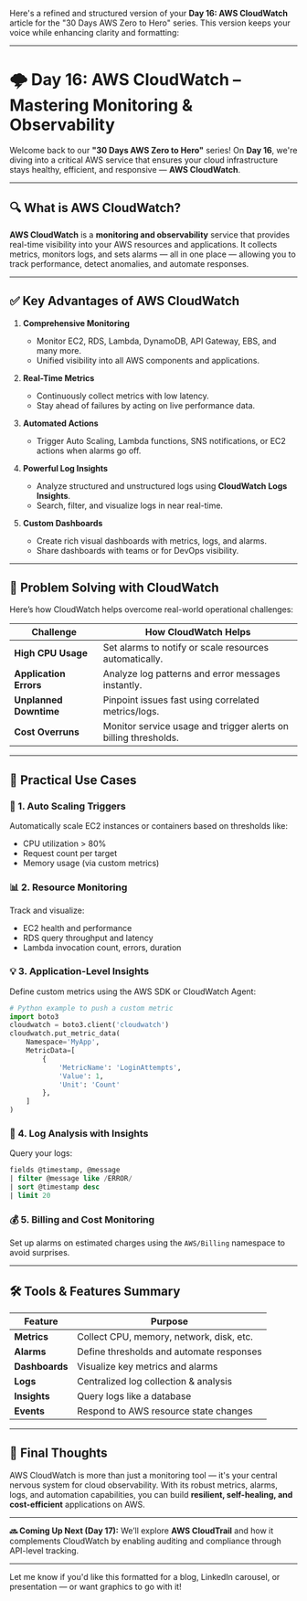 Here's a refined and structured version of your **Day 16: AWS CloudWatch** article for the "30 Days AWS Zero to Hero" series. This version keeps your voice while enhancing clarity and formatting:

---

# 🌩️ Day 16: AWS CloudWatch – Mastering Monitoring & Observability

Welcome back to our **"30 Days AWS Zero to Hero"** series! On **Day 16**, we're diving into a critical AWS service that ensures your cloud infrastructure stays healthy, efficient, and responsive — **AWS CloudWatch**.

---

## 🔍 What is AWS CloudWatch?

**AWS CloudWatch** is a **monitoring and observability** service that provides real-time visibility into your AWS resources and applications. It collects metrics, monitors logs, and sets alarms — all in one place — allowing you to track performance, detect anomalies, and automate responses.

---

## ✅ Key Advantages of AWS CloudWatch

1. **Comprehensive Monitoring**

   * Monitor EC2, RDS, Lambda, DynamoDB, API Gateway, EBS, and many more.
   * Unified visibility into all AWS components and applications.

2. **Real-Time Metrics**

   * Continuously collect metrics with low latency.
   * Stay ahead of failures by acting on live performance data.

3. **Automated Actions**

   * Trigger Auto Scaling, Lambda functions, SNS notifications, or EC2 actions when alarms go off.

4. **Powerful Log Insights**

   * Analyze structured and unstructured logs using **CloudWatch Logs Insights**.
   * Search, filter, and visualize logs in near real-time.

5. **Custom Dashboards**

   * Create rich visual dashboards with metrics, logs, and alarms.
   * Share dashboards with teams or for DevOps visibility.

---

## 🧠 Problem Solving with CloudWatch

Here’s how CloudWatch helps overcome real-world operational challenges:

| Challenge              | How CloudWatch Helps                                            |
| ---------------------- | --------------------------------------------------------------- |
| **High CPU Usage**     | Set alarms to notify or scale resources automatically.          |
| **Application Errors** | Analyze log patterns and error messages instantly.              |
| **Unplanned Downtime** | Pinpoint issues fast using correlated metrics/logs.             |
| **Cost Overruns**      | Monitor service usage and trigger alerts on billing thresholds. |

---

## 🚀 Practical Use Cases

### 🔁 1. **Auto Scaling Triggers**

Automatically scale EC2 instances or containers based on thresholds like:

* CPU utilization > 80%
* Request count per target
* Memory usage (via custom metrics)

### 📊 2. **Resource Monitoring**

Track and visualize:

* EC2 health and performance
* RDS query throughput and latency
* Lambda invocation count, errors, duration

### 💡 3. **Application-Level Insights**

Define custom metrics using the AWS SDK or CloudWatch Agent:

```python
# Python example to push a custom metric
import boto3
cloudwatch = boto3.client('cloudwatch')
cloudwatch.put_metric_data(
    Namespace='MyApp',
    MetricData=[
        {
            'MetricName': 'LoginAttempts',
            'Value': 1,
            'Unit': 'Count'
        },
    ]
)
```

### 📁 4. **Log Analysis with Insights**

Query your logs:

```sql
fields @timestamp, @message
| filter @message like /ERROR/
| sort @timestamp desc
| limit 20
```

### 💰 5. **Billing and Cost Monitoring**

Set up alarms on estimated charges using the `AWS/Billing` namespace to avoid surprises.

---

## 🛠️ Tools & Features Summary

| Feature        | Purpose                                  |
| -------------- | ---------------------------------------- |
| **Metrics**    | Collect CPU, memory, network, disk, etc. |
| **Alarms**     | Define thresholds and automate responses |
| **Dashboards** | Visualize key metrics and alarms         |
| **Logs**       | Centralized log collection & analysis    |
| **Insights**   | Query logs like a database               |
| **Events**     | Respond to AWS resource state changes    |

---

## 📌 Final Thoughts

AWS CloudWatch is more than just a monitoring tool — it's your central nervous system for cloud observability. With its robust metrics, alarms, logs, and automation capabilities, you can build **resilient, self-healing, and cost-efficient** applications on AWS.

---

**🔜 Coming Up Next (Day 17):** We’ll explore **AWS CloudTrail** and how it complements CloudWatch by enabling auditing and compliance through API-level tracking.

---

Let me know if you'd like this formatted for a blog, LinkedIn carousel, or presentation — or want graphics to go with it!
